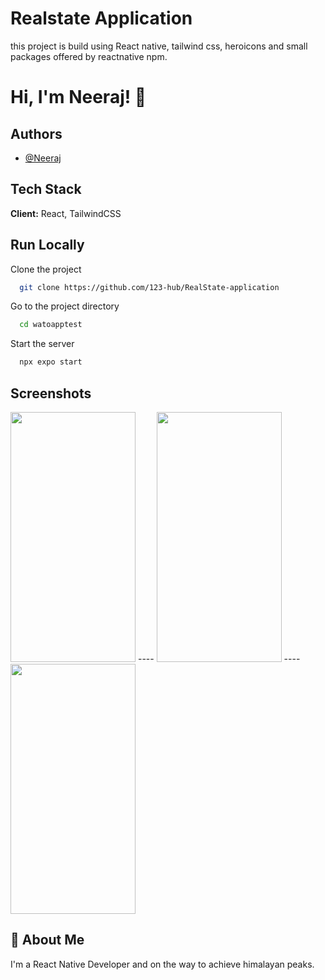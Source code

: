 
# Realstate Application

this project is build using React native, tailwind css, heroicons and small packages offered by reactnative npm.


# Hi, I'm Neeraj! 👋


## Authors

- [@Neeraj](https://github.com/123-hub)


## Tech Stack

**Client:** React, TailwindCSS



## Run Locally

Clone the project

```bash
  git clone https://github.com/123-hub/RealState-application
```

Go to the project directory

```bash
  cd watoapptest
```

Start the server

```bash
  npx expo start
```


## Screenshots

<img src="https://github.com/123-hub/RealState-application/assets/55103003/34316a8c-931e-4ea2-b64d-99445663b5d3" height=400px width=200px/>
----
<img src="https://github.com/123-hub/RealState-application/assets/55103003/f447b7f4-fa22-49be-8005-b60ebf605dc0" height=400px width=200px/>
----
<img src="https://github.com/123-hub/RealState-application/assets/55103003/9c455d3d-8365-4ff8-8ce2-2eaa0d3408cf" height=400px width=200px/>

## 🚀 About Me
I'm a React Native Developer and on the way to achieve himalayan peaks.

